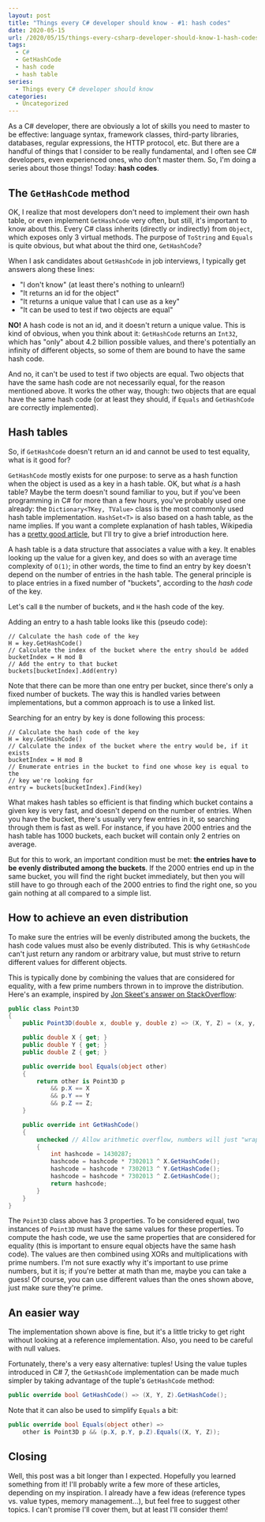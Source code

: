 ```yaml
---
layout: post
title: "Things every C# developer should know - #1: hash codes"
date: 2020-05-15
url: /2020/05/15/things-every-csharp-developer-should-know-1-hash-codes/
tags:
  - C#
  - GetHashCode
  - hash code
  - hash table
series:
  - Things every C# developer should know
categories:
  - Uncategorized
---
```


As a C# developer, there are obviously a lot of skills you need to master to be effective: language syntax, framework classes, third-party libraries, databases, regular expressions, the HTTP protocol, etc. But there are a handful of things that I consider to be really fundamental, and I often see C# developers, even experienced ones, who don't master them. So, I'm doing a series about those things! Today: **hash codes**.

## The `GetHashCode` method

OK, I realize that most developers don't need to implement their own hash table, or even implement `GetHashCode` very often, but still, it's important to know about this. Every C# class inherits (directly or indirectly) from `Object`, which exposes only 3 virtual methods. The purpose of `ToString` and `Equals` is quite obvious, but what about the third one, `GetHashCode`?

When I ask candidates about `GetHashCode` in job interviews, I typically get answers along these lines:
- "I don't know" (at least there's nothing to unlearn!)
- "It returns an id for the object"
- "It returns a unique value that I can use as a key"
- "It can be used to test if two objects are equal"

**NO!** A hash code is not an id, and it doesn't return a unique value. This is kind of obvious, when you think about it: `GetHashCode` returns an `Int32`, which has "only" about 4.2 billion possible values, and there's potentially an infinity of different objects, so some of them are bound to have the same hash code.

And no, it can't be used to test if two objects are equal. Two objects that have the same hash code are not necessarily equal, for the reason mentioned above. It works the other way, though: two objects that are equal have the same hash code (or at least they should, if `Equals` and `GetHashCode` are correctly implemented).

## Hash tables

So, if `GetHashCode` doesn't return an id and cannot be used to test equality, what is it good for?

`GetHashCode` mostly exists for one purpose: to serve as a hash function when the object is used as a key in a hash table. OK, but what *is* a hash table? Maybe the term doesn't sound familiar to you, but if you've been programming in C# for more than a few hours, you've probably used one already: the `Dictionary<TKey, TValue>` class is the most commonly used hash table implementation. `HashSet<T>` is also based on a hash table, as the name implies. If you want a complete explanation of hash tables, Wikipedia has a [pretty good article](https://en.wikipedia.org/wiki/Hash_table), but I'll try to give a brief introduction here.

A hash table is a data structure that associates a value with a key. It enables looking up the value for a given key, and does so with an average time complexity of `O(1)`; in other words, the time to find an entry by key doesn't depend on the number of entries in the hash table. The general principle is to place entries in a fixed number of "buckets", according to the *hash code* of the key.

Let's call `B` the number of buckets, and `H` the hash code of the key.

Adding an entry to a hash table looks like this (pseudo code):
```
// Calculate the hash code of the key
H = key.GetHashCode()
// Calculate the index of the bucket where the entry should be added
bucketIndex = H mod B
// Add the entry to that bucket
buckets[bucketIndex].Add(entry)
```

Note that there can be more than one entry per bucket, since there's only a fixed number of buckets. The way this is handled varies between implementations, but a common approach is to use a linked list.

Searching for an entry by key is done following this process:
```
// Calculate the hash code of the key
H = key.GetHashCode()
// Calculate the index of the bucket where the entry would be, if it exists
bucketIndex = H mod B
// Enumerate entries in the bucket to find one whose key is equal to the
// key we're looking for
entry = buckets[bucketIndex].Find(key)
```

What makes hash tables so efficient is that finding which bucket contains a given key is very fast, and doesn't depend on the number of entries. When you have the bucket, there's usually very few entries in it, so searching through them is fast as well. For instance, if you have 2000 entries and the hash table has 1000 buckets, each bucket will contain only 2 entries on average.

But for this to work, an important condition must be met: **the entries have to be evenly distributed among the buckets**. If the 2000 entries end up in the same bucket, you will find the right bucket immediately, but then you will still have to go through each of the 2000 entries to find the right one, so you gain nothing at all compared to a simple list.

## How to achieve an even distribution

To make sure the entries will be evenly distributed among the buckets, the hash code values must also be evenly distributed. This is why `GetHashCode` can't just return any random or arbitrary value, but must strive to return different values for different objects.

This is typically done by combining the values that are considered for equality, with a few prime numbers thrown in to improve the distribution. Here's an example, inspired by [Jon Skeet's answer on StackOverflow](https://stackoverflow.com/a/263416/98713):

```csharp
public class Point3D
{
    public Point3D(double x, double y, double z) => (X, Y, Z) = (x, y, z);

    public double X { get; }
    public double Y { get; }
    public double Z { get; }

    public override bool Equals(object other)
    {
        return other is Point3D p
            && p.X == X
            && p.Y == Y
            && p.Z == Z;
    }

    public override int GetHashCode()
    {
        unchecked // Allow arithmetic overflow, numbers will just "wrap around"
        {
            int hashcode = 1430287;
            hashcode = hashcode * 7302013 ^ X.GetHashCode();
            hashcode = hashcode * 7302013 ^ Y.GetHashCode();
            hashcode = hashcode * 7302013 ^ Z.GetHashCode();
            return hashcode;
        }
    }
}
```

The `Point3D` class above has 3 properties. To be considered equal, two instances of `Point3D` must have the same values for these properties. To compute the hash code, we use the same properties that are considered for equality (this is important to ensure equal objects have the same hash code). The values are then combined using XORs and multiplications with prime numbers. I'm not sure exactly why it's important to use prime numbers, but it is; if you're better at math than me, maybe you can take a guess! Of course, you can use different values than the ones shown above, just make sure they're prime.

## An easier way

The implementation shown above is fine, but it's a little tricky to get right without looking at a reference implementation. Also, you need to be careful with null values.

Fortunately, there's a very easy alternative: tuples! Using the value tuples introduced in C# 7, the `GetHashCode` implementation can be made much simpler by taking advantage of the tuple's `GetHashCode` method:

```csharp
public override bool GetHashCode() => (X, Y, Z).GetHashCode();
```

Note that it can also be used to simplify `Equals` a bit:

```csharp
public override bool Equals(object other) =>
    other is Point3D p && (p.X, p.Y, p.Z).Equals((X, Y, Z));
```

## Closing

Well, this post was a bit longer than I expected. Hopefully you learned something from it! I'll probably write a few more of these articles, depending on my inspiration. I already have a few ideas (reference types vs. value types, memory management...), but feel free to suggest other topics. I can't promise I'll cover them, but at least I'll consider them!